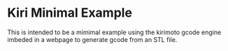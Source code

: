 # Kiri Minimal Example

This is intended to be a mimimal example using the kirimoto gcode engine imbeded in a webpage to generate gcode from an STL file.
